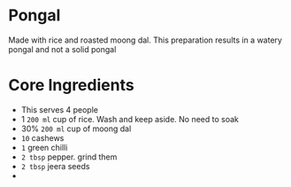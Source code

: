 # Pongal
Made with rice and roasted moong dal. This preparation results in a watery pongal and not a solid pongal

# Core Ingredients
- This serves 4 people
-  1 `200 ml` cup of rice. Wash and keep aside. No need to soak
-  30% `200 ml` cup of moong dal
-  `10` cashews
-  `1` green chilli
-  `2 tbsp` pepper. grind them
-  `2 tbsp` jeera seeds
-  
